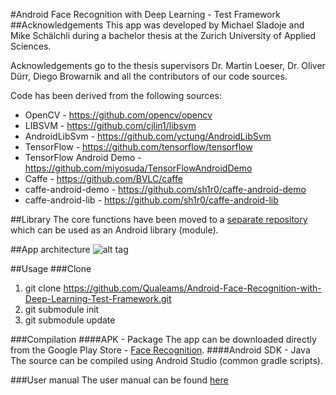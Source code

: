 #Android Face Recognition with Deep Learning - Test Framework
##Acknowledgements
This app was developed by Michael Sladoje and Mike Schälchli during a bachelor thesis at the Zurich University of Applied Sciences.

Acknowledgements go to the thesis supervisors Dr. Martin Loeser, Dr. Oliver Dürr, Diego Browarnik and all the contributors of our code sources.

Code has been derived from the following sources:
- OpenCV - https://github.com/opencv/opencv
- LIBSVM - https://github.com/cjlin1/libsvm
- AndroidLibSvm - https://github.com/yctung/AndroidLibSvm
- TensorFlow - https://github.com/tensorflow/tensorflow
- TensorFlow Android Demo - https://github.com/miyosuda/TensorFlowAndroidDemo
- Caffe - https://github.com/BVLC/caffe
- caffe-android-demo - https://github.com/sh1r0/caffe-android-demo
- caffe-android-lib - https://github.com/sh1r0/caffe-android-lib

##Library
The core functions have been moved to a [separate repository](https://github.com/Qualeams/Android-Face-Recognition-with-Deep-Learning-Library.git) which can be used as an Android library (module).

##App architecture
![alt tag](https://github.com/Qualeams/Android-Face-Recognition-with-Deep-Learning/blob/master/AppArchitecture.png)

##Usage
###Clone
1. git clone https://github.com/Qualeams/Android-Face-Recognition-with-Deep-Learning-Test-Framework.git
2. git submodule init 
3. git submodule update

###Compilation
####APK - Package
The app can be downloaded directly from the Google Play Store - [Face Recognition](https://play.google.com/store/apps/details?id=ch.zhaw.facerecognition).
####Android SDK - Java
The source can be compiled using Android Studio (common gradle scripts).

###User manual
The user manual can be found [here](https://github.com/Qualeams/Android-Face-Recognition-with-Deep-Learning/blob/master/USER%20MANUAL.md)
